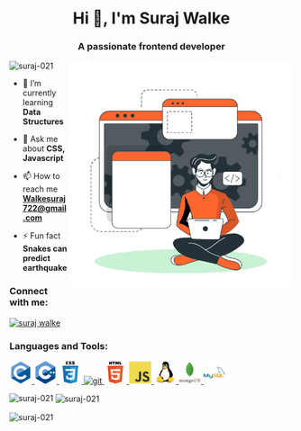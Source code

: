 <h1 align="center">Hi 👋, I'm Suraj Walke</h1>
<h3 align="center">A passionate frontend developer</h3>
<img align="right" alt="Coding" width="400" src="https://github.com/Suraj-021/Suraj-021/blob/main/output-onlinegiftools.gif">

<p align="left"> <img src="https://komarev.com/ghpvc/?username=suraj-021&label=Profile%20views&color=0e75b6&style=flat" alt="suraj-021" /> </p>

- 🌱 I’m currently learning **Data Structures**

- 💬 Ask me about **CSS, Javascript**

- 📫 How to reach me **Walkesuraj722@gmail.com**

- ⚡ Fun fact **Snakes can predict earthquake**

<h3 align="left">Connect with me:</h3>
<p align="left">
<a href="https://linkedin.com/in/suraj-walke-58a45b235" target="blank"><img align="center" src="https://raw.githubusercontent.com/rahuldkjain/github-profile-readme-generator/master/src/images/icons/Social/linked-in-alt.svg" alt="suraj walke" height="30" width="40" /></a>
</p>

<h3 align="left">Languages and Tools:</h3>
<p align="left"> <a href="https://www.cprogramming.com/" target="_blank" rel="noreferrer"> <img src="https://raw.githubusercontent.com/devicons/devicon/master/icons/c/c-original.svg" alt="c" width="40" height="40"/> </a> <a href="https://www.w3schools.com/cpp/" target="_blank" rel="noreferrer"> <img src="https://raw.githubusercontent.com/devicons/devicon/master/icons/cplusplus/cplusplus-original.svg" alt="cplusplus" width="40" height="40"/> </a> <a href="https://www.w3schools.com/css/" target="_blank" rel="noreferrer"> <img src="https://raw.githubusercontent.com/devicons/devicon/master/icons/css3/css3-original-wordmark.svg" alt="css3" width="40" height="40"/> </a> <a href="https://git-scm.com/" target="_blank" rel="noreferrer"> <img src="https://www.vectorlogo.zone/logos/git-scm/git-scm-icon.svg" alt="git" width="40" height="40"/> </a> <a href="https://www.w3.org/html/" target="_blank" rel="noreferrer"> <img src="https://raw.githubusercontent.com/devicons/devicon/master/icons/html5/html5-original-wordmark.svg" alt="html5" width="40" height="40"/> </a> <a href="https://developer.mozilla.org/en-US/docs/Web/JavaScript" target="_blank" rel="noreferrer"> <img src="https://raw.githubusercontent.com/devicons/devicon/master/icons/javascript/javascript-original.svg" alt="javascript" width="40" height="40"/> </a> <a href="https://www.linux.org/" target="_blank" rel="noreferrer"> <img src="https://raw.githubusercontent.com/devicons/devicon/master/icons/linux/linux-original.svg" alt="linux" width="40" height="40"/> </a> <a href="https://www.mongodb.com/" target="_blank" rel="noreferrer"> <img src="https://raw.githubusercontent.com/devicons/devicon/master/icons/mongodb/mongodb-original-wordmark.svg" alt="mongodb" width="40" height="40"/> </a> <a href="https://www.mysql.com/" target="_blank" rel="noreferrer"> <img src="https://raw.githubusercontent.com/devicons/devicon/master/icons/mysql/mysql-original-wordmark.svg" alt="mysql" width="40" height="40"/> </a> </p>

<p><img align="left" src="https://github-readme-stats.vercel.app/api/top-langs?username=suraj-021&show_icons=true&locale=en&layout=compact" alt="suraj-021" /></p>

<p>&nbsp;<img align="center" src="https://github-readme-stats.vercel.app/api?username=suraj-021&show_icons=true&locale=en" alt="suraj-021" /></p>

<p><img align="center" src="https://github-readme-streak-stats.herokuapp.com/?user=suraj-021&" alt="suraj-021" /></p>

